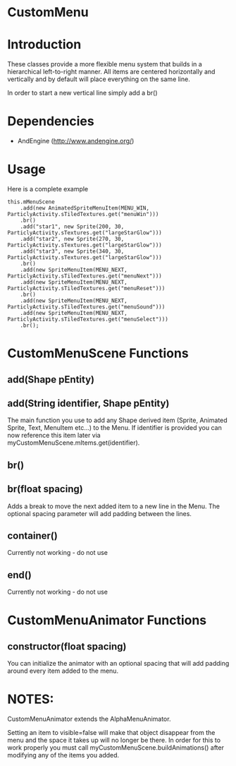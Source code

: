 CustomMenu
======================================================================

# Introduction

These classes provide a more flexible menu system that builds in a hierarchical left-to-right manner. All items are centered horizontally and vertically and by default will place everything on the same line.

In order to start a new vertical line simply add a br() 

# Dependencies

  * AndEngine (http://www.andengine.org/)

# Usage

Here is a complete example

	this.mMenuScene
		.add(new AnimatedSpriteMenuItem(MENU_WIN, ParticlyActivity.sTiledTextures.get("menuWin")))
		.br()
		.add("star1", new Sprite(200, 30, ParticlyActivity.sTextures.get("largeStarGlow")))
		.add("star2", new Sprite(270, 30, ParticlyActivity.sTextures.get("largeStarGlow")))
		.add("star3", new Sprite(340, 30, ParticlyActivity.sTextures.get("largeStarGlow")))
		.br()
		.add(new SpriteMenuItem(MENU_NEXT, ParticlyActivity.sTiledTextures.get("menuNext")))
		.add(new SpriteMenuItem(MENU_NEXT, ParticlyActivity.sTiledTextures.get("menuReset")))
		.br()
		.add(new SpriteMenuItem(MENU_NEXT, ParticlyActivity.sTiledTextures.get("menuSound")))			
		.add(new SpriteMenuItem(MENU_NEXT, ParticlyActivity.sTiledTextures.get("menuSelect")))
		.br();

# CustomMenuScene Functions

## add(Shape pEntity)
## add(String identifier, Shape pEntity)

The main function you use to add any Shape derived item (Sprite, Animated Sprite, Text, MenuItem etc...) to the Menu. If identifier is provided you can now reference this item later via myCustomMenuScene.mItems.get(identifier).

## br()
## br(float spacing)

Adds a break to move the next added item to a new line in the Menu. The optional spacing parameter will add padding between the lines.

## container()

Currently not working - do not use

## end()

Currently not working - do not use

# CustomMenuAnimator Functions

## constructor(float spacing)

You can initialize the animator with an optional spacing that will add padding around every item added to the menu.

# NOTES:

CustomMenuAnimator extends the AlphaMenuAnimator.

Setting an item to visible=false will make that object disappear from the menu and the space it takes up will no longer be there. In order for this to work properly you must call myCustomMenuScene.buildAnimations() after modifying any of the items you added.
